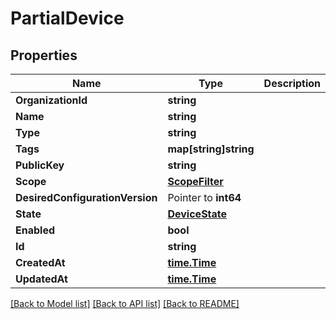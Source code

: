 # PartialDevice

## Properties

Name | Type | Description | Notes
------------ | ------------- | ------------- | -------------
**OrganizationId** | **string** |  | [optional] 
**Name** | **string** |  | [optional] 
**Type** | **string** |  | [optional] 
**Tags** | **map[string]string** |  | [optional] 
**PublicKey** | **string** |  | [optional] 
**Scope** | [**ScopeFilter**](ScopeFilter.md) |  | [optional] 
**DesiredConfigurationVersion** | Pointer to **int64** |  | [optional] 
**State** | [**DeviceState**](DeviceState.md) |  | [optional] 
**Enabled** | **bool** |  | [optional] 
**Id** | **string** |  | [optional] 
**CreatedAt** | [**time.Time**](time.Time.md) |  | [optional] 
**UpdatedAt** | [**time.Time**](time.Time.md) |  | [optional] 

[[Back to Model list]](../README.md#documentation-for-models) [[Back to API list]](../README.md#documentation-for-api-endpoints) [[Back to README]](../README.md)


